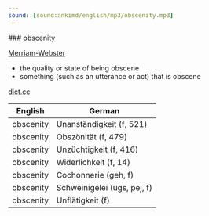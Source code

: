 ```yaml
---
sound: [sound:ankimd/english/mp3/obscenity.mp3]
---
```


\### obscenity

[Merriam-Webster](https://www.merriam-webster.com/dictionary/obscenity)

- the quality or state of being obscene
- something (such as an utterance or act) that is obscene

[dict.cc](https://www.dict.cc/obscenity)

| English        | German       |
| -------------- | ------------ |
| obscenity | Unanständigkeit (f, 521) |
| obscenity | Obszönität (f, 479) |
| obscenity | Unzüchtigkeit (f, 416) |
| obscenity | Widerlichkeit (f, 14) |
| obscenity | Cochonnerie (geh, f) |
| obscenity | Schweinigelei (ugs, pej, f) |
| obscenity | Unflätigkeit (f) |
